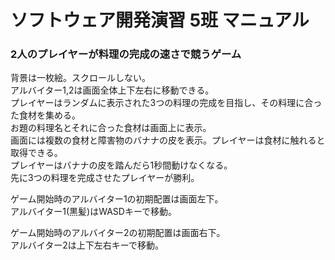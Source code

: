 # ソフトウェア開発演習 5班 マニュアル

### 2人のプレイヤーが料理の完成の速さで競うゲーム

背景は一枚絵。スクロールしない。\
アルバイター1,2は画面全体上下左右に移動できる。\
プレイヤーはランダムに表示された3つの料理の完成を目指し、その料理に合った食材を集める。\
お題の料理名とそれに合った食材は画面上に表示。\
画面には複数の食材と障害物のバナナの皮を表示。プレイヤーは食材に触れると取得できる。\
プレイヤーはバナナの皮を踏んだら1秒間動けなくなる。\
先に3つの料理を完成させたプレイヤーが勝利。

ゲーム開始時のアルバイター1の初期配置は画面左下。\
アルバイター1(黒髪)はWASDキーで移動。

ゲーム開始時のアルバイター2の初期配置は画面右下。\
アルバイター2は上下左右キーで移動。


